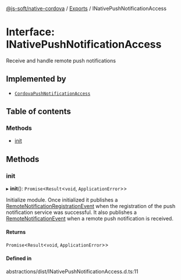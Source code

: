 [@js-soft/native-cordova](../README.md) / [Exports](../modules.md) / INativePushNotificationAccess

# Interface: INativePushNotificationAccess

Receive and handle remote push notifications

## Implemented by

- [`CordovaPushNotificationAccess`](../classes/CordovaPushNotificationAccess.md)

## Table of contents

### Methods

- [init](INativePushNotificationAccess.md#init)

## Methods

### init

▸ **init**(): `Promise`<`Result`<`void`, `ApplicationError`\>\>

Initialize module.
Once initialized it publishes a [RemoteNotificationRegistrationEvent](../classes/RemoteNotificationRegistrationEvent.md) when the registration of the push notification service was successful.
It also publishes a [RemoteNotificationEvent](../classes/RemoteNotificationEvent.md) when a remote push notification is received.

#### Returns

`Promise`<`Result`<`void`, `ApplicationError`\>\>

#### Defined in

abstractions/dist/INativePushNotificationAccess.d.ts:11
